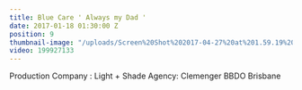 ```yaml
---
title: Blue Care ' Always my Dad '
date: 2017-01-18 01:30:00 Z
position: 9
thumbnail-image: "/uploads/Screen%20Shot%202017-04-27%20at%201.59.19%20pm.png"
video: 199927133
---
```


Production Company : Light + Shade 
Agency: Clemenger BBDO Brisbane